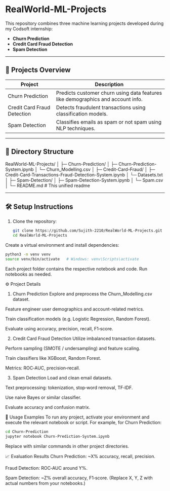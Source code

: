 # RealWorld-ML-Projects

This repository combines three machine learning projects developed during my Codsoft internship:

- **Churn Prediction**
- **Credit Card Fraud Detection**
- **Spam Detection**

---

## 🚀 Projects Overview

| Project                        | Description                                                    |
|-------------------------------|----------------------------------------------------------------|
| Churn Prediction              | Predicts customer churn using data features like demographics and account info. |
| Credit Card Fraud Detection   | Detects fraudulent transactions using classification models.   |
| Spam Detection                | Classifies emails as spam or not spam using NLP techniques.     |

---

## 📁 Directory Structure

RealWorld-ML-Projects/
│
├─ Churn-Prediction/
│ ├─ Churn-Prediction-System.ipynb 
│ └─ Churn_Modelling.csv
│
├─ Credit-Card-Fraud/
│ ├─ Credit-Card-Transactions-Fraud-Detection-System.ipynb
│ └─ Datasets.txt
│
├─ Spam-Detection/
│ ├─ Spam-Detection-System.ipynb
│ └─ Spam.csv
│
└─ README.md # This unified readme

---

## 🛠 Setup Instructions

1. Clone the repository:
   ```bash
   git clone https://github.com/Sujith-2210/RealWorld-ML-Projects.git
   cd RealWorld-ML-Projects
Create a virtual environment and install dependencies:

```bash
python3 -m venv venv
source venv/bin/activate   # Windows: venv\Scripts\activate
```
Each project folder contains the respective notebook and code. Run notebooks as needed.

⚙️ Project Details
1. Churn Prediction
Explore and preprocess the Churn_Modelling.csv dataset.

Feature engineer user demographics and account-related metrics.

Train classification models (e.g. Logistic Regression, Random Forest).

Evaluate using accuracy, precision, recall, F1‑score.

2. Credit Card Fraud Detection
Utilize imbalanced transaction datasets.

Perform sampling (SMOTE / undersampling) and feature scaling.

Train classifiers like XGBoost, Random Forest.

Metrics: ROC‑AUC, precision‑recall.

3. Spam Detection
Load and clean email datasets.

Text preprocessing: tokenization, stop‑word removal, TF‑IDF.

Use naive Bayes or similar classifier.

Evaluate accuracy and confusion matrix.

🧪 Usage Examples
To run any project, activate your environment and execute the relevant notebook or script. For example, for Churn Prediction:

```bash
cd Churn-Prediction
jupyter notebook Churn-Prediction-System.ipynb 
```
Replace with similar commands in other project directories.

📈 Evaluation Results
Churn Prediction: ~X% accuracy, recall, precision.

Fraud Detection: ROC‑AUC around Y%.

Spam Detection: ~Z% overall accuracy, F1‑score.
(Replace X, Y, Z with actual numbers from your notebooks.)
